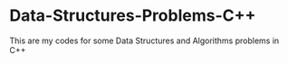 # Data-Structures-Problems-C++
This are my codes for some Data Structures and Algorithms problems in C++

